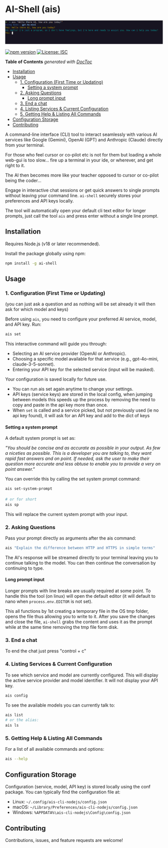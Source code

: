 # AI-Shell (ais)

![Screenshot](docs/screenshot.png)

[![npm version](https://badge.fury.io/js/ai-shell.svg)](https://badge.fury.io/js/ai-shell)
[![License: ISC](https://img.shields.io/badge/License-ISC-blue.svg)](https://opensource.org/licenses/ISC)
<!-- [![Downloads](https://img.shields.io/npm/dm/ai-shell.svg)](https://www.npmjs.com/package/ai-shell) -->
<!-- Optional: Add downloads badge after publishing -->

<!-- START doctoc generated TOC please keep comment here to allow auto update -->
<!-- DON'T EDIT THIS SECTION, INSTEAD RE-RUN doctoc TO UPDATE -->
**Table of Contents**  *generated with [DocToc](https://github.com/thlorenz/doctoc)*

- [Installation](#installation)
- [Usage](#usage)
  - [1. Configuration (First Time or Updating)](#1-configuration-first-time-or-updating)
    - [Setting a system prompt](#setting-a-system-prompt)
  - [2. Asking Questions](#2-asking-questions)
    - [Long prompt input](#long-prompt-input)
  - [3. End a chat](#3-end-a-chat)
  - [4. Listing Services & Current Configuration](#4-listing-services--current-configuration)
  - [5. Getting Help & Listing All Commands](#5-getting-help--listing-all-commands)
- [Configuration Storage](#configuration-storage)
- [Contributing](#contributing)

<!-- END doctoc generated TOC please keep comment here to allow auto update -->


A command-line interface (CLI) tool to interact seamlessly with various AI services like Google (Gemini), OpenAI (GPT)
and Anthropic (Claude) directly from your terminal.

For those who feel cursor or co-pilot etc is not for them but loading a whole web-gui is too slow... fire up a terminal
in your ide, or wherever, and get right to it.

The AI then becomes more like your teacher opposed to cursor or co-pilot being the coder...

Engage in interactive chat sessions or get quick answers to single prompts without leaving your command line. `ai-shell`
securely stores your preferences and API keys locally.

The tool will automatically open your default cli text editor for longer prompts, just call the tool `ais` and press
enter without a single line prompt.

## Installation

Requires Node.js (v18 or later recommended).

Install the package globally using npm:

```bash
npm install -g ai-shell
```

## Usage

### 1. Configuration (First Time or Updating)

(you can just ask a question and as nothing will be set already it will then ask for which model and keys)

Before using `ais`, you need to configure your preferred AI service, model, and API key. Run:

```bash
ais set
```

This interactive command will guide you through:

- Selecting an AI service provider (OpenAI or Anthropic).
- Choosing a specific model available for that service (e.g., gpt-4o-mini, claude-3-5-sonnet).
- Entering your API key for the selected service (input will be masked).

Your configuration is saved locally for future use.

- You can run ais set again anytime to change your settings.
- API keys (service keys) are stored in the local config, when jumping between models this speeds up the process by
  removing the need to copy and paste in the api key more than once.
- When `set` is called and a service picked, but not previously used (ie no api key found), it will ask for an API key
  and add to the dict of keys

#### Setting a system prompt

A default system prompt is set as:

_"You should be concise and as accurate as possible in your output. As few a niceties as possible. This is a
developer you are talking to, they want rapid fast answers and on point. If needed, ask the user to make their
question more accurate and less obtuse to enable you to provide a very on point answer."_

You can override this by calling the set system prompt command:

```bash
ais set-system-prompt

# or for short
ais sp
```

This will replace the current system prompt with your input.

### 2. Asking Questions

Pass your prompt directly as arguments after the ais command:

```bash
ais "Explain the difference between HTTP and HTTPS in simple terms"
```

The AI's response will be streamed directly to your terminal leaving you to continue talking to the model. You can then
continue the conversation by continuing to type.

#### Long prompt input

Longer prompts with line breaks are usually required at some point. To handle this the tool (on linux) will open the
default editor (it will default to nano when `process.env.EDITOR` is not set).

This all functions by 1st creating a temporary file in the OS tmp folder, opens the file thus allowing you to write to
it. After you save the changes and close the file, `ai-shell` grabs the content and uses it as the prompt while at the
same time removing the tmp file form disk.

### 3. End a chat

To end the chat just press "control + c"

### 4. Listing Services & Current Configuration

To see which service and model are currently configured.
This will display the active service provider and model identifier. It will not display your API key.

```bash
ais config
```

To see the available models you can currently talk to:

```bash
ais list
# or the alias:
ais ls
```

### 5. Getting Help & Listing All Commands

For a list of all available commands and options:

```bash
ais --help
```

## Configuration Storage

Configuration (service, model, API key) is stored locally using the conf package. You can typically find the
configuration file at:

- Linux: `~/.config/ais-cli-nodejs/config.json`
- macOS: `~/Library/Preferences/ais-cli-nodejs/config.json`
- Windows: `%APPDATA%\ais-cli-nodejs\Config\config.json`

## Contributing

Contributions, issues, and feature requests are welcome! 


